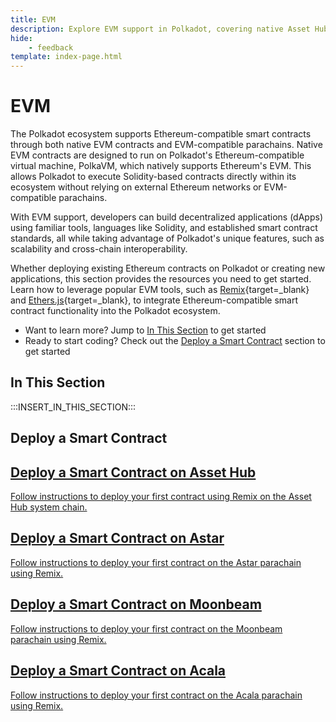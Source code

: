 ```yaml
---
title: EVM 
description: Explore EVM support in Polkadot, covering native Asset Hub contracts and parachain implementations like Astar and Moonbeam for smart contract development.
hide: 
    - feedback
template: index-page.html
---
```


# EVM

The Polkadot ecosystem supports Ethereum-compatible smart contracts through both native EVM contracts and EVM-compatible parachains. Native EVM contracts are designed to run on Polkadot's Ethereum-compatible virtual machine, PolkaVM, which natively supports Ethereum's EVM. This allows Polkadot to execute Solidity-based contracts directly within its ecosystem without relying on external Ethereum networks or EVM-compatible parachains.

With EVM support, developers can build decentralized applications (dApps) using familiar tools, languages like Solidity, and established smart contract standards, all while taking advantage of Polkadot's unique features, such as scalability and cross-chain interoperability.

Whether deploying existing Ethereum contracts on Polkadot or creating new applications, this section provides the resources you need to get started. Learn how to leverage popular EVM tools, such as [Remix](https://remix.ethereum.org/){target=\_blank} and [Ethers.js](https://docs.ethers.org/){target=\_blank}, to integrate Ethereum-compatible smart contract functionality into the Polkadot ecosystem.

- Want to learn more? Jump to [In This Section](#in-this-section) to get started
- Ready to start coding? Check out the [Deploy a Smart Contract](#deploy-a-smart-contract) section to get started

## In This Section

:::INSERT_IN_THIS_SECTION:::

## Deploy a Smart Contract

<div class="subsection-wrapper">
  <div class="card">
    <a href="/develop/smart-contracts/evm/native-evm-contracts/#deploy-a-smart-contract-to-asset-hub">
      <h2 class="title">Deploy a Smart Contract on Asset Hub</h2>
      <p class="description">Follow instructions to deploy your first contract using Remix on the Asset Hub system chain.</p>
    </a>
  </div>
  <div class="card">
    <a href="https://docs.astar.network/docs/build/EVM/first-contract/" target="_blank">
      <h2 class="title">Deploy a Smart Contract on Astar</h2>
      <p class="description">Follow instructions to deploy your first contract on the Astar parachain using Remix.</p>
    </a>
  </div>
  <div class="card">
    <a href="https://docs.moonbeam.network/builders/ethereum/dev-env/remix/" target="_blank">
      <h2 class="title">Deploy a Smart Contract on Moonbeam</h2>
      <p class="description">Follow instructions to deploy your first contract on the Moonbeam parachain using Remix.</p>
    </a>
  </div>
  <div class="card">
    <a href="https://evmdocs.acala.network/tooling/remix-ide/deploying-a-smart-contract" target="_blank">
      <h2 class="title">Deploy a Smart Contract on Acala</h2>
      <p class="description">Follow instructions to deploy your first contract on the Acala parachain using Remix.</p>
    </a>
  </div>
</div>
